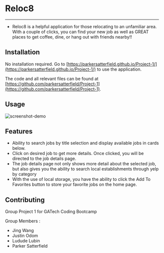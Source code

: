 # Reloc8
---
- Reloc8 is a helpful application for those relocating to an unfamiliar area.  With a couple of clicks, you can find your new job as well as GREAT places to get coffee, dine, or hang out with friends nearby!!

## Installation

No installation required.
Go to [https://parkersatterfield.github.io/Project-1/](https://parkersatterfield.github.io/Project-1/) to use the application.

The code and all relevant files can be found at [https://github.com/parkersatterfield/Project-1](https://github.com/parkersatterfield/Project-1). 

## Usage


![screenshot-demo](./assets/images/index.gif "Functional Demo")


## Features
- Ability to search jobs by title selection and display available jobs in cards below.
- Click on desired job to get more details. Once clicked, you will be directed to the job details page.
- The job details page not only shows more detail about the selected job, but also gives you the ability to search local establishments through yelp by category
- With the use of local storage, you have the ability to click the Add To Favorites button to store your favorite jobs on the home page.



## Contributing
Group Project 1 for GATech Coding Bootcamp

Group Members :
- Jing Wang 
- Justin Odom
- Ludude Lubin
- Parker Satterfield
